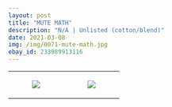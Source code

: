 ```yaml
---
layout: post
title: "MUTE MATH"
description: "N/A | Unlisted (cotton/blend)"
date: 2021-03-08
img: /img/0071-mute-math.jpg
ebay_id: 233989913116
---
```




<table style="width:100%;"><tr><td style="vertical-align:top;">
      <figure class="tmblr-full" data-orig-height="2048" data-orig-width="1365" data-orig-src="https://concertshirts.netlify.app/shirts/0071/0071-01.jpg"><img src="https://64.media.tumblr.com/7789535b63058beef9537884ae0e3769/825bf5853fc03747-5e/s540x810/303f3fef962610b0b3f7a4aa67efa692a883c0ea.jpg" data-orig-height="2048" data-orig-width="1365" data-orig-src="https://concertshirts.netlify.app/shirts/0071/0071-01.jpg"/></figure></td>
    <td style="vertical-align:top;">
      <figure class="tmblr-full" data-orig-height="2048" data-orig-width="1365" data-orig-src="https://concertshirts.netlify.app/shirts/0071/0071-02.jpg"><img src="https://64.media.tumblr.com/2bb178786e283160562055ec280b158e/825bf5853fc03747-63/s540x810/e126dfb3d879c4fdcd27648e3e7655bd751b0646.jpg" data-orig-height="2048" data-orig-width="1365" data-orig-src="https://concertshirts.netlify.app/shirts/0071/0071-02.jpg"/></figure></td>
  </tr></table>
